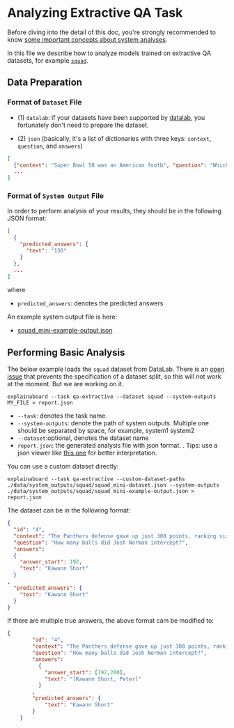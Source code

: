 # Analyzing Extractive QA Task

Before diving into the detail of this doc, you're strongly recommended to know [some
important concepts about system analyses](concepts_about_system_analysis.md).

In this file we describe how to analyze models trained on extractive QA datasets, for
example [`squad`](http://datalab.nlpedia.ai/#/normal_dataset/6163a29beb9872f33252b01b/dataset_samples).

## Data Preparation

### Format of `Dataset` File

* (1) `datalab`: if your datasets have been supported by
  [datalab](https://github.com/ExpressAI/DataLab/tree/main/datasets), you fortunately
  don't need to prepare the dataset.

* (2) `json` (basically, it's a list of dictionaries with three keys: `context`,
  `question`, and `answers`)

```json
[
  {"context": "Super Bowl 50 was an American footb", "question": "Which NFL team represented the AFC at Super Bowl 50?", 'answers': {'text': ['Denver Broncos', 'Denver Broncos', 'Denver Broncos'], 'answer_start': [177, 177, 177]}},
  ...
]
```

### Format of `System Output` File

In order to perform analysis of your results, they should be in the following
JSON format:

```json
[
  {
    "predicted_answers": {
      "text": "136"
    }
  },
  ...
]
```

where

* `predicted_answers`: denotes the predicted answers

An example system output file is here:

* [squad_mini-example-output.json](https://github.com/neulab/ExplainaBoard/blob/main/data/system_outputs/squad/squad_mini-example-output.json)

## Performing Basic Analysis

The below example loads the `squad` dataset from DataLab. There is an
[open issue](https://github.com/neulab/ExplainaBoard/issues/239) that prevents the
specification of a dataset split, so this will not work at the moment. But we are
working on it.

```shell
explainaboard --task qa-extractive --dataset squad --system-outputs MY_FILE > report.json
```

* `--task`: denotes the task name.
* `--system-outputs`: denote the path of system outputs. Multiple one should be
  separated by space, for example, system1 system2
* `--dataset`:optional, denotes the dataset name
* `report.json`: the generated analysis file with json format. . Tips: use a json viewer
  like [this one](http://jsonviewer.stack.hu/) for better interpretation.

You can use a custom dataset directly:

```shell
explainaboard --task qa-extractive --custom-dataset-paths ./data/system_outputs/squad/squad_mini-dataset.json --system-outputs ./data/system_outputs/squad/squad_mini-example-output.json > report.json
```

The dataset can be in the following format:

```json
{
  "id": "4",
  "context": "The Panthers defense gave up just 308 points, ranking sixth in the league, while also leading the NFL in interceptions with 24 and boasting four Pro Bowl selections. Pro Bowl defensive tackle Kawann Short led the team in sacks with 11, while also forcing three fumbles and recovering two. Fellow lineman Mario Addison added 6½ sacks. The Panthers line also featured veteran defensive end Jared Allen, a 5-time pro bowler who was the NFL's active career sack leader with 136, along with defensive end Kony Ealy, who had 5 sacks in just 9 starts. Behind them, two of the Panthers three starting linebackers were also selected to pl",
  "question": "How many balls did Josh Norman intercept?",
  "answers":
  {
    "answer_start": 192,
    "text": "Kawann Short"
  }
,
  "predicted_answers": {
    "text": "Kawann Short"
  }
}
```

If there are multiple true answers, the above format cam be modified to:

```json
{
        "id": "4",
        "context": "The Panthers defense gave up just 308 points, ranking sixth in the league, while also leading the NFL in interceptions with 24 and boasting four Pro Bowl selections. Pro Bowl defensive tackle Kawann Short led the team in sacks with 11, while also forcing three fumbles and recovering two. Fellow lineman Mario Addison added 6½ sacks. The Panthers line also featured veteran defensive end Jared Allen, a 5-time pro bowler who was the NFL's active career sack leader with 136, along with defensive end Kony Ealy, who had 5 sacks in just 9 starts. Behind them, two of the Panthers three starting linebackers were also selected to pl",
        "question": "How many balls did Josh Norman intercept?",
        "answers":
          {
            "answer_start": [192,200],
            "text": "[Kawann Short, Peter]"
          }
        ,
        "predicted_answers": {
            "text": "Kawann Short"
        }
    }
```
